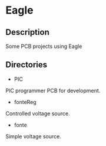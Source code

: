 # Eagle

## Description

Some PCB projects using Eagle

## Directories

- PIC

PIC programmer PCB for development.

- fonteReg

Controlled voltage source.

- fonte

Simple voltage source.
